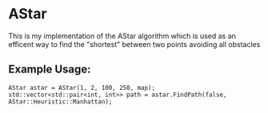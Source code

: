 # AStar
This is my implementation of the AStar algorithm which is used as an efficent way to find the "shortest" between two points avoiding all obstacles 

## Example Usage:
```
AStar astar = AStar(1, 2, 100, 250, map);
std::vector<std::pair<int, int>> path = astar.FindPath(false, AStar::Heuristic::Manhattan);
```
